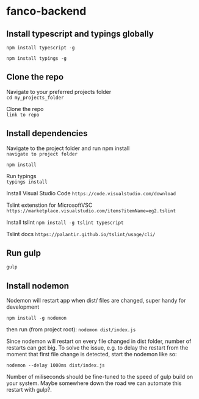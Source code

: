 # fanco-backend

## Install typescript and typings globally  
`npm install typescript -g`  

`npm install typings -g` 

## Clone the repo
Navigate to your preferred projects folder  
`cd my_projects_folder`  

Clone the repo  
`link to repo`  
  
## Install dependencies  

Navigate to the project folder and run npm install  
`navigate to project folder`  

`npm install`  

Run typings  
`typings install`

Install Visual Studio Code
`https://code.visualstudio.com/download`

Tslint extenstion for MicrosoftVSC
`https://marketplace.visualstudio.com/items?itemName=eg2.tslint`

Install tslint
`npm install -g tslint typescript`

Tslint docs
`https://palantir.github.io/tslint/usage/cli/`


## Run gulp  
`gulp`  

## Install nodemon

Nodemon will restart app when dist/ files are changed, super handy for development

`npm install -g nodemon`

then run (from project root):
`nodemon dist/index.js`

Since nodemon will restart on every file changed in dist folder, number of restarts can get big. To solve the issue, e.g. to delay the restart from the moment that first file change is detected, start the nodemon like so:

`nodemon --delay 1000ms dist/index.js`

Number of miliseconds should be fine-tuned to the speed of gulp build on your system. Maybe somewhere down the road we can automate this restart with gulp?.